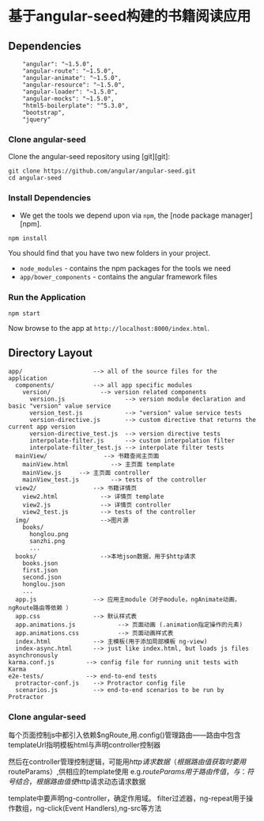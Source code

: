 # 基于angular-seed构建的书籍阅读应用

## Dependencies

```
    "angular": "~1.5.0",
    "angular-route": "~1.5.0",
    "angular-animate": "~1.5.0",
    "angular-resource": "~1.5.0",
    "angular-loader": "~1.5.0",
    "angular-mocks": "~1.5.0",
    "html5-boilerplate": "^5.3.0",
    "bootstrap",
    "jquery"
```

### Clone angular-seed

Clone the angular-seed repository using [git][git]:

```
git clone https://github.com/angular/angular-seed.git
cd angular-seed
```

### Install Dependencies

* We get the tools we depend upon via `npm`, the [node package manager][npm].

```
npm install
```
 You should find that you have two new folders in your project.

* `node_modules` - contains the npm packages for the tools we need
* `app/bower_components` - contains the angular framework files

### Run the Application

```
npm start
```

Now browse to the app at `http://localhost:8000/index.html`.

## Directory Layout

```
app/                    --> all of the source files for the application
  components/           --> all app specific modules
    version/              --> version related components
      version.js                 --> version module declaration and basic "version" value service
      version_test.js            --> "version" value service tests
      version-directive.js       --> custom directive that returns the current app version
      version-directive_test.js  --> version directive tests
      interpolate-filter.js      --> custom interpolation filter
      interpolate-filter_test.js --> interpolate filter tests
  mainView/                --> 书籍查阅主页面
    mainView.html            --> 主页面 template
    mainView.js     --> 主页面 controller
    mainView_test.js         --> tests of the controller
  view2/                --> 书籍详情页
    view2.html            --> 详情页 template
    view2.js              --> 详情页 controller
    view2_test.js         --> tests of the controller
  img/                    -->图片源
    books/
      honglou.png
      sanzhi.png
      ...
  books/                  -->本地json数据，用于$http请求
    books.json
    first.json
    second.json
    honglou.json
    ...
  app.js                --> 应用主module（对子module，ngAnimate动画，ngRoute路由等依赖 ）
  app.css               --> 默认样式表
  app.animations.js            --> 页面动画 (.animation指定操作的元素)
  app.animations.css           --> 页面动画样式表
  index.html            --> 主模板(用于添加局部模板 ng-view)
  index-async.html      --> just like index.html, but loads js files asynchronously
karma.conf.js         --> config file for running unit tests with Karma
e2e-tests/            --> end-to-end tests
  protractor-conf.js    --> Protractor config file
  scenarios.js          --> end-to-end scenarios to be run by Protractor
```

### Clone angular-seed
每个页面控制js中都引入依赖$ngRoute,用.config()管理路由——路由中包含templateUrl指明模板html与声明controller控制器

然后在controller管理控制逻辑，可能用$http请求数据（根据路由值获取时要用$routeParams）,供相应的template使用
e.g.$routeParams用于路由传值，与：符号结合，根据路由值使$http请求动态请求数据

template中要声明ng-controller，确定作用域。
filter过滤器，ng-repeat用于操作数组，ng-click(Event Handlers),ng-src等方法
